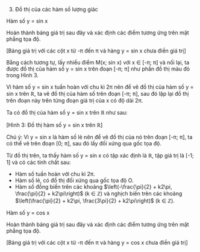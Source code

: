 3. Đồ thị của các hàm số lượng giác

Hàm số y = sin x

Hoàn thành bảng giá trị sau đây và xác định các điểm tương ứng trên mặt phẳng tọa độ.

[Bảng giá trị với các cột x từ -π đến π và hàng y = sin x chưa điền giá trị]

Bằng cách tương tự, lấy nhiều điểm M(x; sin x) với x ∈ [-π; π] và nối lại, ta được đồ thị của hàm số y = sin x trên đoạn [-π; π] như phần đồ thị màu đỏ trong Hình 3.

Vì hàm số y = sin x tuần hoàn với chu kì 2π nên để vẽ đồ thị của hàm số y = sin x trên ℝ, ta vẽ đồ thị của hàm số trên đoạn [-π; π], sau đó lặp lại đồ thị trên đoạn này trên từng đoạn giá trị của x có độ dài 2π.

Ta có đồ thị của hàm số y = sin x trên ℝ như sau:

[Hình 3: Đồ thị hàm số y = sin x trên ℝ]

Chú ý: Vì y = sin x là hàm số lẻ nên để vẽ đồ thị của nó trên đoạn [-π; π], ta có thể vẽ trên đoạn [0; π], sau đó lấy đối xứng qua gốc tọa độ.

Từ đồ thị trên, ta thấy hàm số y = sin x có tập xác định là ℝ, tập giá trị là [-1; 1] và có các tính chất sau:

- Hàm số tuần hoàn với chu kì 2π.
- Hàm số lẻ, có đồ thị đối xứng qua gốc tọa độ O.
- Hàm số đồng biến trên các khoảng $\left(-\frac{\pi}{2} + k2\pi, \frac{\pi}{2} + k2\pi\right)$ (k ∈ ℤ) và nghịch biến trên các khoảng $\left(\frac{\pi}{2} + k2\pi, \frac{3\pi}{2} + k2\pi\right)$ (k ∈ ℤ).

Hàm số y = cos x

Hoàn thành bảng giá trị sau đây và xác định các điểm tương ứng trên mặt phẳng tọa độ.

[Bảng giá trị với các cột x từ -π đến π và hàng y = cos x chưa điền giá trị]